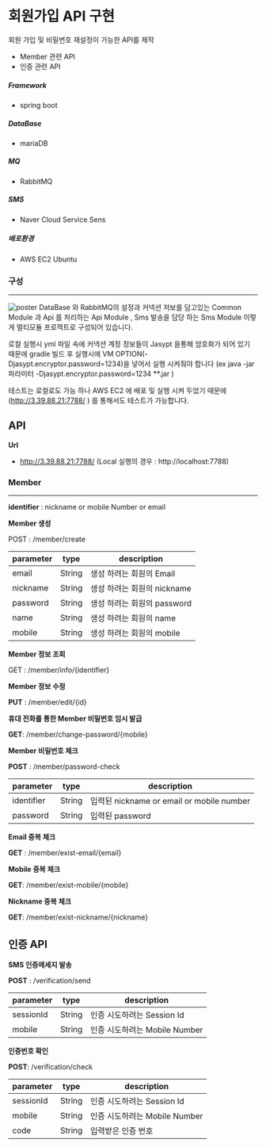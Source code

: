 # 회원가입 API 구현

회원 가입 및 비밀번호 재설정이 가능한 API를 제작

* Member 관련 API
* 인증  관련 API



##### Framework

- spring boot

##### DataBase

- mariaDB

##### MQ

-  RabbitMQ   

##### SMS 

- Naver Cloud Service Sens

##### 배포환경

- AWS EC2 Ubuntu



### 구성

---

![poster](http://drive.google.com/uc?export=view&id=1YtLZadzXwQAf8yyhpa6F8pJlYWmVlj5u)
DataBase 와 RabbitMQ의 설정과 커넥션 저보를 담고있는 Common Module 과 Api 를 처리하는 Api Module , Sms 발송을 담당 하는 Sms Module 이렇게 멀티모듈 프로잭트로 구성되어 있습니다.

로컬 실행시 yml 파일 속에 커넥션 계정 정보들이 Jasypt 을통해 암호화가 되어 있기 때문에 gradle 빌드 후 실행시에 VM OPTION(-Djasypt.encryptor.password=1234)을 넣어서 실행 시켜줘야 합니다 (ex java -jar 파라미터 -Djasypt.encryptor.password=1234  **.jar )

테스트는 로컬로도 가능 하나 AWS EC2 에 배포 및 실행 시켜 두었기 때문에 (http://3.39.88.21:7788/ ) 를 통해서도 테스트가 가능합니다.



## API

**Url** 

- http://3.39.88.21:7788/ (Local 실행의 경우 : http://localhost:7788) 

### Member

---

**identifier** : nickname or mobile Number or email



**Member 생성**

POST : /member/create

| parameter | type   | description                 |
| --------- | ------ | --------------------------- |
| email     | String | 생성 하려는 회원의 Email    |
| nickname  | String | 생성 하려는 회원의 nickname |
| password  | String | 생성 하려는 회원의 password |
| name      | String | 생성 하려는 회원의 name     |
| mobile    | String | 생성 하려는 회원의 mobile   |





**Member 정보 조회**

GET : /member/info/{identifier}



**Member 정보 수정**

**PUT** : /member/edit/{id}



**휴대 전화를 통한 Member 비밀번호 임시 발급**

**GET**: /member/change-password/{mobile}



**Member 비밀번호 체크**

**POST** : /member/password-check

| parameter  | type   | description                                |
| ---------- | ------ | ------------------------------------------ |
| identifier | String | 입력된 nickname  or email or mobile number |
| password   | String | 입력된 password                            |



**Email 중복 체크**

**GET** : /member/exist-email/{email}



**Mobile 중복 체크** 

**GET**: /member/exist-mobile/{mobile}



**Nickname 중복 체크**

**GET**: /member/exist-nickname/{nickname}



## 인증 API



**SMS 인증메세지 발송**

**POST** : /verification/send

| parameter | type   | description                   |
| --------- | ------ | ----------------------------- |
| sessionId | String | 인증 시도하려는 Session Id    |
| mobile    | String | 인증 시도하려는 Mobile Number |



**인증번호 확인**

**POST**: /verification/check

| parameter | type   | description                   |
| --------- | ------ | ----------------------------- |
| sessionId | String | 인증 시도하려는 Session Id    |
| mobile    | String | 인증 시도하려는 Mobile Number |
| code      | String | 입력받은 인증 번호            |

